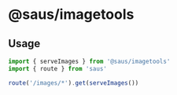 # @saus/imagetools

## Usage

```ts
import { serveImages } from '@saus/imagetools'
import { route } from 'saus'

route('/images/*').get(serveImages())
```
